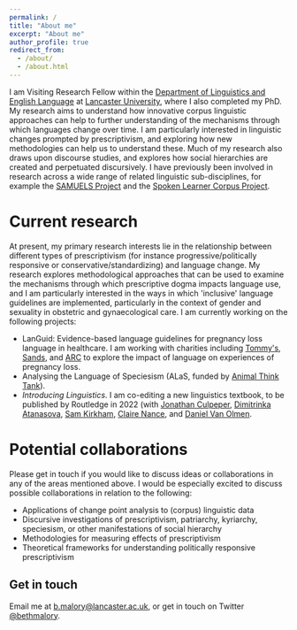 ```yaml
---
permalink: /
title: "About me"
excerpt: "About me"
author_profile: true
redirect_from: 
  - /about/
  - /about.html
---
```


I am Visiting Research Fellow within the [Department of Linguistics and English Language](https://www.lancaster.ac.uk/linguistics/) at [Lancaster University](https://www.lancaster.ac.uk/), where I also completed my PhD. My research aims to understand how innovative corpus linguistic approaches can help to further understanding of the mechanisms through which languages change over time. I am particularly interested in linguistic changes prompted by prescriptivism, and exploring how new methodologies can help us to understand these. Much of my research also draws upon discourse studies, and explores how social hierarchies are created and perpetuated discursively. I have previously been involved in research across a wide range of related linguistic sub-disciplines, for example the [SAMUELS Project](https://www.gla.ac.uk/schools/critical/research/fundedresearchprojects/samuels/) and the [Spoken Learner Corpus Project](https://www.trinitycollege.com/about-us/research/Trinity-corpus).

Current research
======
At present, my primary research interests lie in the relationship between different types of prescriptivism (for instance progressive/politically responsive or conservative/standardizing) and language change. My research explores methodological approaches that can be used to examine the mechanisms through which prescriptive dogma impacts language use, and I am particularly interested in the ways in which 'inclusive' language guidelines are implemented, particularly in the context of gender and sexuality in obstetric and gynaecological care. I am currently working on the following projects: 

* LanGuid: Evidence-based language guidelines for pregnancy loss language in healthcare. I am working with charities including [Tommy's](https://www.tommys.org/), [Sands](https://www.sands.org.uk/), and [ARC](https://www.arc-uk.org/) to explore the impact of language on experiences of pregnancy loss. 
* Analysing the Language of Speciesism (ALaS, funded by [Animal Think Tank](https://animalthinktank.org.uk/)). 
* *Introducing Linguistics*. I am co-editing a new linguistics textbook, to be published by Routledge in 2022 (with [Jonathan Culpeper](https://www.lancaster.ac.uk/linguistics/about/people/jonathan-culpeper), [Dimitrinka Atanasova](https://www.lancaster.ac.uk/linguistics/about/people/dimitrinka-atanasova), [Sam Kirkham](https://www.lancaster.ac.uk/linguistics/about/people/sam-kirkham), [Claire Nance](https://www.lancaster.ac.uk/linguistics/about/people/claire-nance), and [Daniel Van Olmen](https://www.lancaster.ac.uk/linguistics/about/people/daniel-van-olmen). 


Potential collaborations
======
Please get in touch if you would like to discuss ideas or collaborations in any of the areas mentioned above. I would be especially excited to discuss possible collaborations in relation to the following:

* Applications of change point analysis to (corpus) linguistic data
* Discursive investigations of prescriptivism, patriarchy, kyriarchy, speciesism, or other manifestations of social hierarchy
* Methodologies for measuring effects of prescriptivism
* Theoretical frameworks for understanding politically responsive prescriptivism



Get in touch
------
Email me at b.malory@lancaster.ac.uk, or get in touch on Twitter [@bethmalory](https://twitter.com/BethMalory?ref_src=twsrc%5Egoogle%7Ctwcamp%5Eserp%7Ctwgr%5Eauthor). 
